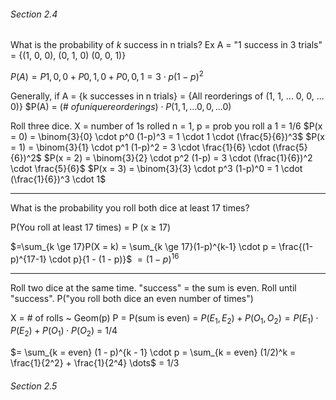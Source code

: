 ###### Section 2.4
What is the probability of $k$ success in n trials?
Ex A = "1 success in 3 trials" = {(1, 0, 0), (0, 1, 0) (0, 0, 1)}

$P(A) = P{{1, 0, 0}} + P{{0, 1, 0}} + P{{0, 0, 1}} = 3 \cdot p(1-p)^2$

Generally, if A = {k successes in n trials} = {All reorderings of (1, 1, ... 0, 0, ... 0)}
$P(A) = (\# $of unique reorderings$$) \cdot P{(1, 1, \dots 0, 0, \dots 0)}$



Roll three dice. X = number of 1s rolled
n = 1, p = prob you roll a 1 = 1/6
$P(x = 0) = \binom{3}{0} \cdot p^0 (1-p)^3 = 1 \cdot 1 \cdot (\frac{5}{6})^3$
$P(x = 1) = \binom{3}{1} \cdot p^1 (1-p)^2 = 3 \cdot \frac{1}{6} \cdot (\frac{5}{6})^2$
$P(x = 2) = \binom{3}{2} \cdot p^2 (1-p) = 3 \cdot (\frac{1}{6})^2 \cdot \frac{5}{6}$
$P(x = 3) = \binom{3}{3} \cdot p^3 (1-p)^0 = 1 \cdot (\frac{1}{6})^3 \cdot 1$

*** 
What is the probability you roll both dice at least 17 times?

P(You roll at least 17 times) = P (x ≥ 17)

$=\sum_{k \ge 17}P(X = k) = \sum_{k \ge 17}(1-p)^{k-1} \cdot p = \frac{(1-p)^{17-1} \cdot p}{1 - (1 - p)}$
$=(1-p)^{16}$

***
Roll two dice at the same time. "success" = the sum is even. Roll until "success". P("you roll both dice an even number of times")

X = # of rolls ~ Geom(p) 
P = P(sum is even) = $P(E_1, E_2) + P(O_1, O_2) = P(E_1) \cdot P(E_2) + P(O_1) \cdot P(O_2)$
= 1/4

$= \sum_{k = even} (1 - p)^{k - 1} \cdot p = \sum_{k = even} (1/2)^k = \frac{1}{2^2} + \frac{1}{2^4} \dots$
= 1/3

###### Section 2.5
